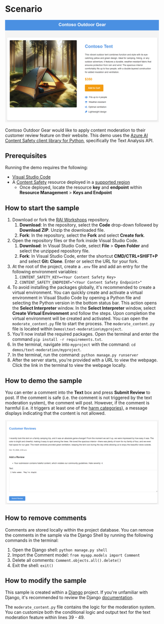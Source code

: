 # Scenario

![A screenshot of the Contoso Outdoor Gear product page for the Contoso Tent.](images/contoso-outdoors-product-page.png)

Contoso Outdoor Gear would like to apply content moderation to their customer review feature on their website. This demo uses the [Azure AI Content Safety client library for Python](https://pypi.org/project/azure-ai-contentsafety/), specifically the Text Analysis API.

## Prerequisites

Running the demo requires the following:
- [Visual Studio Code](https://code.visualstudio.com/Download)
- A [Content Safety](https://learn.microsoft.com/azure/ai-services/content-safety/overview) resource deployed in a [supported region](https://learn.microsoft.com/azure/ai-services/content-safety/overview#region-availability)
    - Once deployed, locate the resource **key** and **endpoint** within **Resource Management** > **Keys and Endpoint**

## How to start the sample

1. Download or fork the [RAI Workshops](https://www.github.com/azure-samples/RAI-workshops) repository.
    1. **Download**: In the repository, select the **Code** drop-down followed by **Download ZIP**. Unzip the downloaded file.
    1. **Fork**: In the repository, select the **Fork** and select **Create fork**.
1. Open the repository files or the fork inside Visual Studio Code.
    1. **Download**: In Visual Studio Code, select **File** > **Open Folder** and select the unzipped repository file.
    1. **Fork**: In Visual Studio Code, enter the shortcut **CMD/CTRL+SHIFT+P** and select **Git: Clone**. Enter or select the URL for your fork.
1. At the root of the project, create a `.env` file and add an entry for the following environment variables:
    1. `CONTENT_SAFETY_KEY=<Your Content Safety Key>`
    1. `CONTENT_SAFETY_ENDPOINT="<Your Content Safety Endpoint>"`
1. To avoid installing the packages globally, it's recommended to create a virtual environment. You can quickly create and activate a virtual environment in Visual Studio Code by opening a Python file and selecting the Python version in the bottom status bar. This action opens the **Select Interpreter** window. In the **Select Interpreter** window, select **Create Virtual Environment** and follow the steps. Upon completion the virtual environment will be created and activated. You can open the `moderate_content.py` file to start the process. The `moderate_content.py` file is located within `Demos\text-moderation\myproject`.
1. You'll now install the required packages. Open the terminal and enter the command `pip install -r requirements.txt`.
1. In the terminal, navigate into `myproject` with the command: `cd demos/text-moderation/myproject`.
1. In the terminal, run the command: `python manage.py runserver`
1. After the server starts, you're provided with a URL to view the webpage. Click the link in the terminal to view the webpage locally.

## How to demo the sample

You can enter a comment into the **Text** box and press **Submit Review** to post. If the comment is safe (i.e. the comment is not triggered by the text moderation system), the comment will post. However, if the comment is harmful (i.e. it triggers at least one of the [harm categories](https://aka.ms/harm-categories)), a message displays indicating that the content is not allowed.

![A screenshot of the customer review feature on the Contoso Outdoor Gear e-commerce site.](images/contoso-outdoors-customer-feedback.png)

## How to remove comments

Comments are stored locally within the project database. You can remove the comments in the sample via the Django Shell by running the following commands in the terminal:

1. Open the Django shell: `python manage.py shell`
1. Import the Comment model: `from myapp.models import Comment`
1. Delete all comments: `Comment.objects.all().delete()`
1. Exit the shell: `exit()`

## How to modify the sample

This sample is created within a [Django](https://www.djangoproject.com/) project. If you're unfamiliar with Django, it's recommended to review the Django [documentation](https://docs.djangoproject.com/5.1/).

The `moderate_content.py` file contains the logic for the moderation system. You can customize both the conditional logic and output text for the text moderation feature within lines 39 - 49.